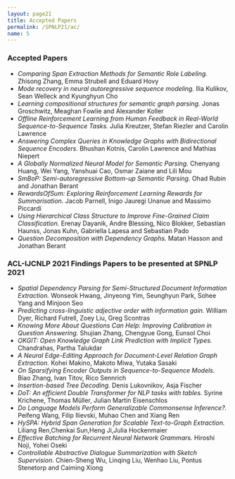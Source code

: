 ```yaml
---
layout: page21
title: Accepted Papers
permalink: /SPNLP21/ac/
name: 5
---
```

### Accepted Papers
* *Comparing Span Extraction Methods for Semantic Role Labeling.* 
Zhisong Zhang, Emma Strubell and Eduard Hovy 
* *Mode recovery in neural autoregressive sequence modeling.* 
Ilia Kulikov, Sean Welleck and Kyunghyun Cho 
* *Learning compositional structures for semantic graph parsing.* 
Jonas Groschwitz, Meaghan Fowlie and Alexander Koller 
* *Offline Reinforcement Learning from Human Feedback in Real-World Sequence-to-Sequence Tasks.* 
Julia Kreutzer, Stefan Riezler and Carolin Lawrence 
* *Answering Complex Queries in Knowledge Graphs with Bidirectional Sequence Encoders.* 
Bhushan Kotnis, Carolin Lawrence and Mathias Niepert 
* *A Globally Normalized Neural Model for Semantic Parsing.* 
Chenyang Huang, Wei Yang, Yanshuai Cao, Osmar Zaiane and Lili Mou 
* *SmBoP: Semi-autoregressive Bottom-up Semantic Parsing.* 
Ohad Rubin and Jonathan Berant 
* *RewardsOfSum: Exploring Reinforcement Learning Rewards for Summarisation.* 
Jacob Parnell, Inigo Jauregi Unanue and Massimo Piccardi 
* *Using Hierarchical Class Structure to Improve Fine-Grained Claim Classification.* 
Erenay Dayanik, Andre Blessing, Nico Blokker, Sebastian Haunss, Jonas Kuhn, Gabriella Lapesa and Sebastian Pado 
* *Question Decomposition with Dependency Graphs.* 
Matan Hasson and Jonathan Berant 

### ACL-IJCNLP 2021 Findings Papers to be presented at SPNLP 2021

* *Spatial Dependency Parsing for Semi-Structured Document Information Extraction.* 
Wonseok Hwang, Jinyeong Yim, Seunghyun Park, Sohee Yang and Minjoon Seo 
* *Predicting cross-linguistic adjective order with information gain.* 
William Dyer, Richard Futrell, Zoey Liu, Greg Scontras 
* *Knowing More About Questions Can Help: Improving Calibration in Question Answering.* 
Shujian Zhang, Chengyue Gong, Eunsol Choi 
* *OKGIT: Open Knowledge Graph Link Prediction with Implicit Types.* 
Chandrahas, Partha Talukdar 
* *A Neural Edge-Editing Approach for Document-Level Relation Graph Extraction.* 
Kohei Makino, Makoto Miwa, Yutaka Sasaki 
* *On Sparsifying Encoder Outputs in Sequence-to-Sequence Models.* 
Biao Zhang, Ivan Titov, Rico Sennrich 
* *Insertion-based Tree Decoding.* 
Denis Lukovnikov, Asja Fischer 
* *DoT: An efficient Double Transformer for NLP tasks with tables.* 
Syrine Krichene, Thomas Müller, Julian Martin Eisenschlos 
* *Do Language Models Perform Generalizable Commonsense Inference?.* 
Peifeng Wang, Filip Ilievski, Muhao Chen and Xiang Ren 
* *HySPA: Hybrid Span Generation for Scalable Text-to-Graph Extraction.* 
Liliang Ren,Chenkai Sun,Heng Ji,Julia Hockenmaier 
* *Effective Batching for Recurrent Neural Network Grammars.* 
Hiroshi Noji, Yohei Oseki 
* *Controllable Abstractive Dialogue Summarization with Sketch Supervision.* 
Chien-Sheng Wu, Linqing Liu, Wenhao Liu, Pontus Stenetorp and Caiming Xiong 
